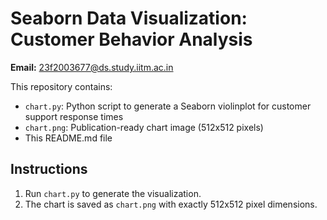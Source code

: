 # Seaborn Data Visualization: Customer Behavior Analysis

**Email:** 23f2003677@ds.study.iitm.ac.in

This repository contains:
- `chart.py`: Python script to generate a Seaborn violinplot for customer support response times
- `chart.png`: Publication-ready chart image (512x512 pixels)
- This README.md file

## Instructions
1. Run `chart.py` to generate the visualization.
2. The chart is saved as `chart.png` with exactly 512x512 pixel dimensions.
